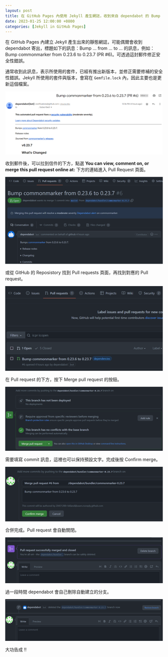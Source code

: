 ```yaml
---
layout: post
title: 在 GitHub Pages 內使用 Jekyll 產生網誌，收到來自 dependabot 的 Bump ... from ... to ... 訊息
date: 2023-01-25 12:00:00 +0800
categories: [Jekyll in GitHub Pages]
---
```


在 GitHub Pages 內建立 Jekyll 產生出來的靜態網誌，可能偶爾會收到 dependabot 寄出，標題如下的訊息：Bump ... from ... to ... 的訊息，例如：Bump commonmarker from 0.23.6 to 0.23.7 (PR #6)。可透過這封郵件修正安全性錯誤。

通常收到此訊息，表示所使用的套件，已經有推出新版本，並修正需要修補的安全性錯誤。Jekyll 所使用的套件與版本，會寫在 `Gemfile.lock` 內，因此主要也是更新這個檔案。

![郵件內文](/assets/imgs/dependabot_mail.png)

收到郵件後，可以拉到信件的下方，點選 **You can view, comment on, or merge this pull request online at:** 下方的連結進入 Pull Request 頁面。

![從郵件進入 PR](/assets/imgs/dependabot_PR.png)

或從 GitHub 的 Reposistory 找到 Pull requests 頁面，再找到對應的 Pull request。

![PR 列表](/assets/imgs/dependabot_PR_list.png)

在 Pull request 的下方，按下 Merge pull request 的按鈕。

![準備合併](/assets/imgs/dependabot_merge.png)

需要填寫 commit 訊息，這裡也可以保持預設文字。完成後按 Confirm merge。

![填寫 commit 訊息](/assets/imgs/dependabot_merge_2.png)

合併完成。Pull request 會自動關閉。

![合併完成](/assets/imgs/dependabot_merge_3.png)

過一段時間 dependabot 會自己刪除自動建立的分支。

![刪除分支](/assets/imgs/dependabot_merge_4.png)

大功告成 !!